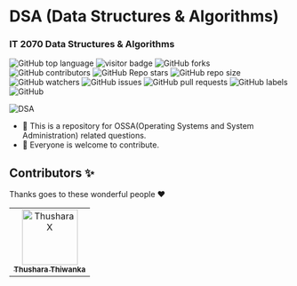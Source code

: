 # DSA (Data Structures & Algorithms)

<h3><strong>IT 2070 Data Structures & Algorithms</strong></h3>

![GitHub top language](https://img.shields.io/github/languages/top/ThusharaX/DSA)
![visitor badge](https://visitor-badge.glitch.me/badge?page_id=ThusharaX.DSA)
![GitHub forks](https://img.shields.io/github/forks/ThusharaX/DSA?style=social)
![GitHub contributors](https://img.shields.io/github/contributors/ThusharaX/DSA)
![GitHub Repo stars](https://img.shields.io/github/stars/ThusharaX/DSA?style=social)
![GitHub repo size](https://img.shields.io/github/repo-size/ThusharaX/DSA)
![GitHub watchers](https://img.shields.io/github/watchers/ThusharaX/DSA?style=social)
![GitHub issues](https://img.shields.io/github/issues/ThusharaX/DSA)
![GitHub pull requests](https://img.shields.io/github/issues-pr/ThusharaX/DSA)
![GitHub labels](https://img.shields.io/github/labels/ThusharaX/DSA/help%20wanted)
![GitHub](https://img.shields.io/github/license/ThusharaX/DSA)

![DSA](https://socialify.git.ci/ThusharaX/DSA/image?description=1&forks=1&language=1&logo=https%3A%2F%2Fraw.githubusercontent.com%2FBinaryMatter%2FBinaryMatter.github.io%2Fgh-pages%2FlogoRoundwithBorder.png&owner=1&pattern=Circuit%20Board&stargazers=1&theme=Dark)

- 🌱 This is a repository for OSSA(Operating Systems and System Administration) related questions.
- 👯 Everyone is welcome to contribute.

## Contributors ✨

Thanks goes to these wonderful people :heart:

<!-- readme: contributors -start -->
<table>
<tr>
    <td align="center">
        <a href="https://github.com/ThusharaX">
            <img src="https://avatars.githubusercontent.com/u/47711719?v=4" width="100(px);" alt="ThusharaX"/>
            <br />
            <sub><b>Thushara Thiwanka</b></sub>
        </a>
    </td></tr>
</table>
<!-- readme: contributors -end -->
